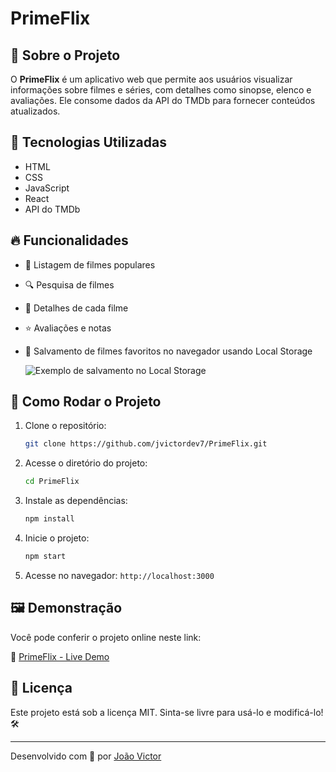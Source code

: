# PrimeFlix

## 📌 Sobre o Projeto

O **PrimeFlix** é um aplicativo web que permite aos usuários visualizar informações sobre filmes e séries, com detalhes como sinopse, elenco e avaliações. Ele consome dados da API do TMDb para fornecer conteúdos atualizados.

## 🚀 Tecnologias Utilizadas

- HTML
- CSS
- JavaScript
- React
- API do TMDb

## 🔥 Funcionalidades

- 🎥 Listagem de filmes populares
- 🔍 Pesquisa de filmes
- 📄 Detalhes de cada filme
- ⭐ Avaliações e notas
- 💾 Salvamento de filmes favoritos no navegador usando Local Storage

  ![Exemplo de salvamento no Local Storage](https://caminho-da-imagem.com/localstorage.png)

## 📂 Como Rodar o Projeto

1. Clone o repositório:
   ```sh
   git clone https://github.com/jvictordev7/PrimeFlix.git
   ```
2. Acesse o diretório do projeto:
   ```sh
   cd PrimeFlix
   ```
3. Instale as dependências:
   ```sh
   npm install
   ```
4. Inicie o projeto:
   ```sh
   npm start
   ```
5. Acesse no navegador: `http://localhost:3000`

## 🖼️ Demonstração

Você pode conferir o projeto online neste link:

🔗 [PrimeFlix - Live Demo](https://jvictordev7.github.io/PrimeFlix/)

## 📜 Licença

Este projeto está sob a licença MIT. Sinta-se livre para usá-lo e modificá-lo! 🛠️

---

Desenvolvido com 💙 por [João Victor](https://github.com/jvictordev7)
